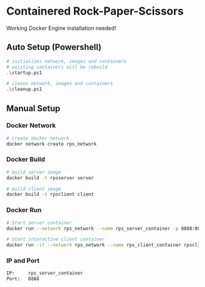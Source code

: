 # Containered Rock-Paper-Scissors
Working Docker Engine installation needed!

## Auto Setup (Powershell)
```bash
# initializes network, images and containers
# existing containers will be rebuild
.\startup.ps1

# cleans network, images and containers
.\cleanup.ps1
```

## Manual Setup 

### Docker Network
```bash
# create docker network
docker network create rps_network
```

### Docker Build
```bash
# build server image
docker build -t rpsserver server

# build client image
docker build -t rpsclient client
```

### Docker Run
```bash
# Start server container
docker run --network rps_network --name rps_server_container -p 8888:8888 rpsserver

# Start interactive client container
docker run -it --network rps_network --name rps_client_container rpsclient
```

### IP and Port
```bash
IP:     rps_server_container
Port:   8888
```
